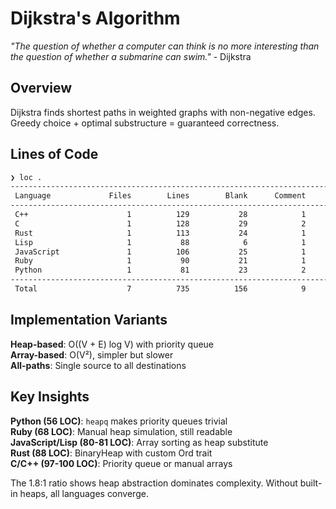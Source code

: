 # Dijkstra's Algorithm

*"The question of whether a computer can think is no more interesting than the question of whether a submarine can swim."* - Dijkstra

## Overview

Dijkstra finds shortest paths in weighted graphs with non-negative edges. Greedy choice + optimal substructure = guaranteed correctness.

## Lines of Code

```bash
❯ loc .
--------------------------------------------------------------------------------
 Language             Files        Lines        Blank      Comment         Code
--------------------------------------------------------------------------------
 C++                      1          129           28            1          100
 C                        1          128           29            2           97
 Rust                     1          113           24            1           88
 Lisp                     1           88            6            1           81
 JavaScript               1          106           25            1           80
 Ruby                     1           90           21            1           68
 Python                   1           81           23            2           56
--------------------------------------------------------------------------------
 Total                    7          735          156            9          570
```

## Implementation Variants

**Heap-based**: O((V + E) log V) with priority queue  
**Array-based**: O(V²), simpler but slower  
**All-paths**: Single source to all destinations

## Key Insights

**Python (56 LOC)**: `heapq` makes priority queues trivial  
**Ruby (68 LOC)**: Manual heap simulation, still readable  
**JavaScript/Lisp (80-81 LOC)**: Array sorting as heap substitute  
**Rust (88 LOC)**: BinaryHeap with custom Ord trait  
**C/C++ (97-100 LOC)**: Priority queue or manual arrays

The 1.8:1 ratio shows heap abstraction dominates complexity. Without built-in heaps, all languages converge.

